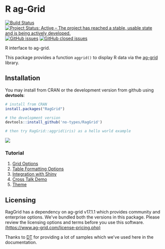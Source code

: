 # R ag-Grid

[![Build Status](https://travis-ci.com/no-types/RagGrid.svg?branch=master)](https://travis-ci.com/no-types/RagGrid)
[![Project Status: Active – The project has reached a stable, usable state and is being actively developed.](http://www.repostatus.org/badges/latest/active.svg)](http://www.repostatus.org/#active)
[![GitHub issues](https://img.shields.io/github/issues-raw/no-types/RagGrid.svg)](https://github.com/no-types/RagGrid/issues)
[![GitHub closed issues](https://img.shields.io/github/issues-closed-raw/no-types/RagGrid.svg)](https://github.com/no-types/RagGrid/issues)

R interface to ag-grid.

This package provides a function `aggrid()` to display R data via the [ag-grid](https://www.ag-grid.com/) library.

## Installation


You may install from CRAN or the development version from github using **devtools**:

```r
# install from CRAN
install.packages("RagGrid")

# the development version
devtools::install_github('no-types/RagGrid')

# then try RagGrid::aggrid(iris) as a hello world example
```
![](https://github.com/no-types/RagGrid/raw/master/assets/aggrid-basic-usage.gif)

### Tutorial
1. [Grid Options](tutorial/basic-configuration.md)
2. [Table Formatting Options](tutorial/table-formatting.md)
3. [Integration with Shiny](tutorial/shiny.md)
4. [Cross Talk Demo](tutorial/cross-talk-demo.md)
5. [Theme](tutorial/theme.md)


## Licensing
RagGrid has a dependency on ag-grid v17.1.1 which provides community and enterprise options. We've bundled both the versions in this package. Please review the licensing options and terms before you use this software.  [(https://www.ag-grid.com/license-pricing.php)](https://www.ag-grid.com/license-pricing.php)

Thanks to [DT](https://rstudio.github.io/DT) for providing a lot of samples which we've used here in the documentation.
